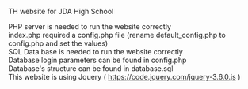 TH website for JDA High School <br/>

PHP server is needed to run the website correctly <br/>
index.php required a config.php file (rename default_config.php to config.php and set the values) <br/>
SQL Data base is needed to run the website correctly <br/>
Database login parameters can be found in config.php <br/>
Database's structure can be found in database.sql <br/>
This website is using Jquery ( https://code.jquery.com/jquery-3.6.0.js ) <br/>
